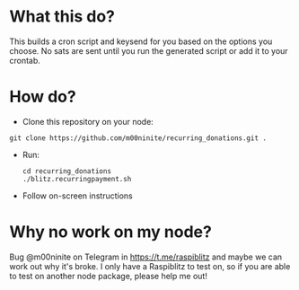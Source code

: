# What this do?
This builds a cron script and keysend for you based on the options you choose. 
No sats are sent until you run the generated script or add it to your crontab. 

# How do?

* Clone this repository on your node: 
  
```git clone https://github.com/m00ninite/recurring_donations.git .```
* Run:
  
  ```
  cd recurring_donations 
  ./blitz.recurringpayment.sh
  ```
* Follow on-screen instructions

# Why no work on my node?
Bug @m00ninite on Telegram in https://t.me/raspiblitz and maybe we can work out why it's broke. I only have a Raspiblitz to test on, so if you are able to test on another node package, please help me out!